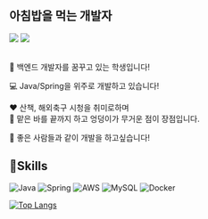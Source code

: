 


 ## 아침밥을 먹는 개발자


<a href="https://velog.io/@i-am-jiwon/posts" target="_blank"><img src="https://img.shields.io/badge/Blog-20C997?style=flat-square&logo=velog&logoColor=white"/></a>
<a href="https://iamjiwon.simple.ink/" target="_blank"><img src="https://img.shields.io/badge/Resume-000000?style=flat-square&logo=ReadMe&logoColor=white"/></a>


</br>
💭 백엔드 개발자를 꿈꾸고 있는 학생입니다!

💻 Java/Spring을 위주로 개발하고 있습니다!
</br>

❤ 산책, 해외축구 시청을 취미로하며
</br>
🙊 맡은 바를 끝까지 하고 엉덩이가 무거운 점이 장점입니다.
</br>

📌 좋은 사람들과 같이 개발을 하고싶습니다!


## 🔧Skills

![Java](https://img.shields.io/badge/java-%23ED8B00.svg?style=for-the-badge&logo=openjdk&logoColor=white)
![Spring](https://img.shields.io/badge/spring-%236DB33F.svg?style=for-the-badge&logo=spring&logoColor=white)
![AWS](https://img.shields.io/badge/AWS-%23FF9900.svg?style=for-the-badge&logo=amazon-aws&logoColor=white)
![MySQL](https://img.shields.io/badge/mysql-4479A1.svg?style=for-the-badge&logo=mysql&logoColor=white)
![Docker](https://img.shields.io/badge/docker-%230db7ed.svg?style=for-the-badge&logo=docker&logoColor=white)


[![Top Langs](https://github-readme-stats.vercel.app/api/top-langs/?username=i-am-jiwon)](https://github.com/anuraghazra/github-readme-stats)
